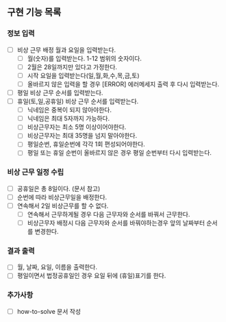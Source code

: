 ## 구현 기능 목록

### 정보 입력
- [ ] 비상 근무 배정 월과 요일을 입력받는다.
  - [ ] 월(숫자)를 입력받는다. 1-12 범위의 숫자이다.
  - [ ] 2월은 28일까지만 있다고 가정한다.
  - [ ] 시작 요일을 입력받는다(일,월,화,수,목,금,토)
  - [ ] 올바르지 않은 입력을 할 경우 [ERROR] 에러메세지 출력 후 다시 입력받는다.
- [ ] 평일 비상 근무 순서를 입력받는다.
- [ ] 휴일(토,일,공휴일) 비상 근무 순서를 입력받는다.
  - [ ] 닉네임은 중복이 되지 않아야한다.
  - [ ] 닉네임은 최대 5자까지 가능하다.
  - [ ] 비상근무자는 최소 5명 이상이어야한다.
  - [ ] 비상근무자는 최대 35명을 넘지 말아야한다.
  - [ ] 평일순번, 휴일순번에 각각 1회 편성되어야한다.
  - [ ] 평일 또는 휴일 순번이 올바르지 않은 경우 평일 순번부터 다시 입력받는다.

### 비상 근무 일정 수립
- [ ] 공휴일은 총 8일이다. (문서 참고)
- [ ] 순번에 따라 비상근무일을 배정한다.
- [ ] 연속해서 2일 비상근무를 할 수 없다.
  - [ ] 연속해서 근무하게될 경우 다음 근무자와 순서를 바꿔서 근무한다.
  - [ ] 비상근무자 배정시 다음 근무자와 순서를 바꿔야하는경우 앞의 날짜부터 순서를 변경한다.

### 결과 출력
- [ ] 월, 날짜, 요일, 이름을 출력한다.
- [ ] 평일이면서 법정공휴일인 경우 요일 뒤에 (휴일)표기를 한다.

### 추가사항
- [ ] how-to-solve 문서 작성